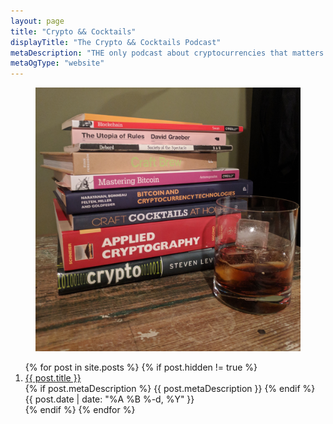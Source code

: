 ```yaml
---
layout: page
title: "Crypto && Cocktails"
displayTitle: "The Crypto && Cocktails Podcast"
metaDescription: "THE only podcast about cryptocurrencies that matters."
metaOgType: "website"
---
```


<figure>
  <img src="/static/images/meta/logo.jpg"
    alt="Logo"
    title="Logo">
</figure>

<ol class="c-Index">
{% for post in site.posts %}
  {% if post.hidden != true %}
  <li class="c-Index--Item">
    <a href="{{ post.url }}" title="{{ post.title }}">
      <span>{{ post.title }}</span>
    </a>
    <br>
    {% if post.metaDescription %}
    <span>{{ post.metaDescription }}</span>
    {% endif %}
    <br>
    <time class="published" datetime="{{ post.date | date: "%Y-%m-%d" }}">{{ post.date | date: "%A %B %-d, %Y" }}</time>
  </li>
  {% endif %}
{% endfor %}
</ol>
